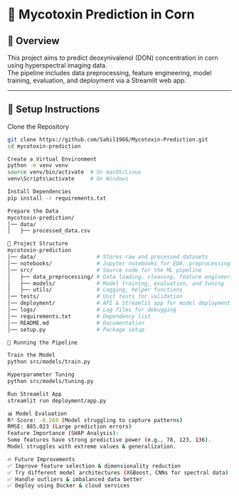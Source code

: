 # 🌽 Mycotoxin Prediction in Corn  

## 📌 Overview  
This project aims to predict deoxynivalenol (DON) concentration in corn using hyperspectral imaging data.  
The pipeline includes data preprocessing, feature engineering, model training, evaluation, and deployment via a Streamlit web app.

---

## 🚀 Setup Instructions  
Clone the Repository  
```bash
git clone https://github.com/Sahil1966/Mycotoxin-Prediction.git
cd mycotoxin-prediction

Create a Virtual Environment
python -m venv venv
source venv/bin/activate  # On macOS/Linux
venv\Scripts\activate     # On Windows

Install Dependencies
pip install -r requirements.txt

Prepare the Data
mycotoxin-prediction/
│── data/
│   ├── processed_data.csv

📂 Project Structure
mycotoxin-prediction
│── data/                   # Stores raw and processed datasets
│── notebooks/              # Jupyter notebooks for EDA, preprocessing
│── src/                    # Source code for the ML pipeline
│   ├── data_preprocessing/ # Data loading, cleaning, feature engineering
│   ├── models/             # Model training, evaluation, and tuning
│   ├── utils/              # Logging, helper functions
│── tests/                  # Unit tests for validation
│── deployment/             # API & Streamlit app for model deployment
│── logs/                   # Log files for debugging
│── requirements.txt        # Dependency list
│── README.md               # Documentation
│── setup.py                # Package setup

🎯 Running the Pipeline

Train the Model
python src/models/train.py

Hyperparameter Tuning
python src/models/tuning.py

Run Streamlit App
streamlit run deployment/app.py

📊 Model Evaluation
R² Score: -0.269 (Model struggling to capture patterns)
RMSE: 885.023 (Large prediction errors)
Feature Importance (SHAP Analysis):
Some features have strong predictive power (e.g., 78, 123, 136).
Model struggles with extreme values & generalization.

🔥 Future Improvements
✅ Improve feature selection & dimensionality reduction
✅ Try different model architectures (XGBoost, CNNs for spectral data)
✅ Handle outliers & imbalanced data better
✅ Deploy using Docker & cloud services
